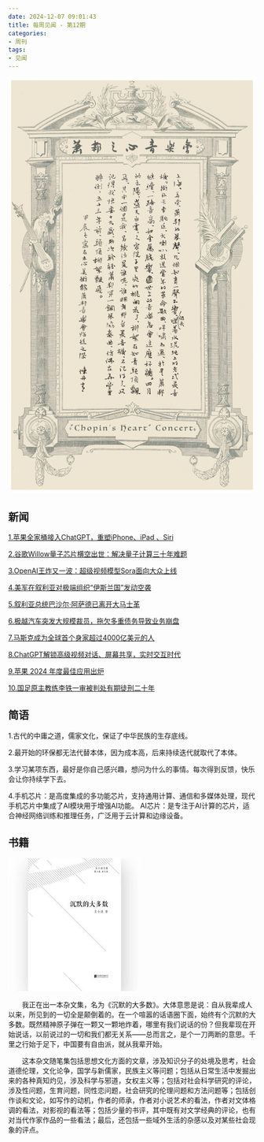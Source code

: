 ```yaml
---
date: 2024-12-07 09:01:43
title: 每周见闻 - 第12期
categories:
- 周刊
tags:
- 见闻
---
```

![](/images/2024/20241212.jpg)

## 新闻
[1.苹果全家桶接入ChatGPT，重塑iPhone、iPad 、Siri](https://mp.weixin.qq.com/s/idd5kh9KRi02B1ucBACVMw)

[2.谷歌Willow量子芯片横空出世：解决量子计算三十年难题](https://wallstreetcn.com/articles/3736523#from=ios?ivk=1)

[3.OpenAI王炸又一波：超级视频模型Sora面向大众上线](https://wallstreetcn.com/articles/3736518#from=ios?ivk=1)

[4.美军在叙利亚对极端组织“伊斯兰国”发动空袭](https://mp.weixin.qq.com/s/qOtpwcg3W6KolSpmRt_R4A)

[5.叙利亚总统巴沙尔·阿萨德已离开大马士革](https://wallstreetcn.com/articles/3736371#from=ios?ivk=1)

[6.极越汽车突发大规模裁员，拖欠多重债务导致业务崩盘](https://mp.weixin.qq.com/s/LW6sZZ_dMNXjPtLTP6d1Mg)

[7.马斯克成为全球首个身家超过4000亿美元的人](https://mp.weixin.qq.com/s/R6Maovct9qJWK4FeHYWX6g)

[8.ChatGPT解锁高级视频对话、屏幕共享，实时交互时代](https://mp.weixin.qq.com/s/VseTvRhqkDNlrdwjnDpXNw)

[9.苹果 2024 年度最佳应用出炉](https://tech.ifeng.com/c/8fFzulCthK6)

[10.国足原主教练李铁一审被判处有期徒刑二十年](https://www.cztv.com/newsDetail/716546)


## 简语
1.古代的中庸之道，儒家文化，保证了中华民族的生存底线。

2.最开始的环保都无法代替本体，因为成本高，后来持续迭代就取代了本体。

3.学习某项东西，最好是你自己感兴趣，想问为什么的事情。每次得到反馈，快乐会让你持续学下去。

4.手机芯片：是高度集成的多功能芯片，支持通用计算、通信和多媒体处理，现代手机芯片中集成了AI模块用于增强AI功能。
AI芯片：是专注于AI计算的芯片，适合神经网络训练和推理任务，广泛用于云计算和边缘设备。


## 书籍

![沉默的大多数](/images/2024/s29430156.jpg)

&emsp;&emsp;我正在出一本杂文集，名为《沉默的大多数》。大体意思是说：自从我辈成人以来，所见到的一切全是颠倒着的。在一个喧嚣的话语圈下面，始终有个沉默的大多数。既然精神原子弹在一颗又一颗地炸着，哪里有我们说话的份？但我辈现在开始说话，以前说过的一切和我们都无关系——总而言之，是个一刀两断的意思。千里之行始于足下，中国要有自由派，就从我辈开始。

&emsp;&emsp;这本杂文随笔集包括思想文化方面的文章，涉及知识分子的处境及思考，社会道德伦理，文化论争，国学与新儒家，民族主义等问题；包括从日常生活中发掘出来的各种真知灼见，涉及科学与邪道，女权主义等；包括对社会科学研究的评论，涉及性问题，生育问题，同性恋问题，社会研究的伦理问题和方法问题等；包括创作谈和文论，如写作的动机，作者的师承，作者对小说艺术的看法，作者对文体格调的看法，对影视的看法等；包括少量的书评，其中既有对文学经典的评论，也有对当代作家作品的一些看法；最后，还包括一些域外生活的杂感以及对某些社会现象的评点。

